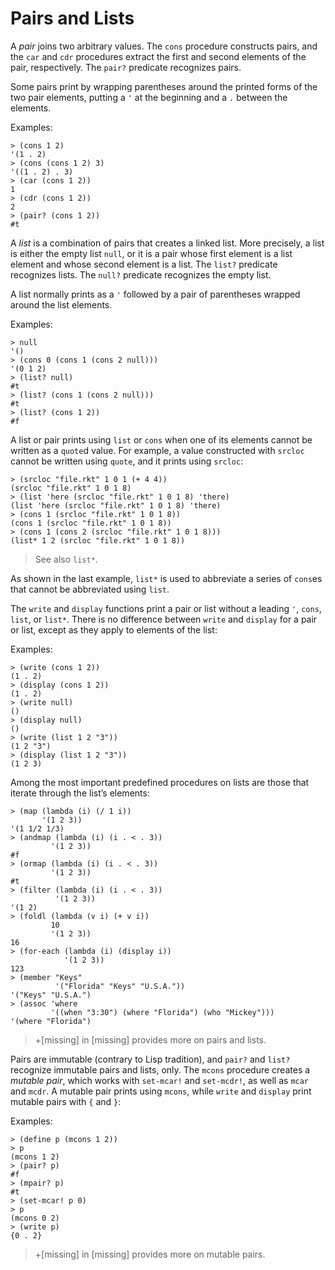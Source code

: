 # Pairs and Lists

A _pair_ joins two arbitrary values. The `cons` procedure constructs
pairs, and the `car` and `cdr` procedures extract the first and second
elements of the pair, respectively. The `pair?` predicate recognizes
pairs.

Some pairs print by wrapping parentheses around the printed forms of the
two pair elements, putting a `'` at the beginning and a `.` between the
elements.

Examples:

```racket
> (cons 1 2)         
'(1 . 2)             
> (cons (cons 1 2) 3)
'((1 . 2) . 3)       
> (car (cons 1 2))   
1                    
> (cdr (cons 1 2))   
2                    
> (pair? (cons 1 2)) 
#t                   
```

A _list_ is a combination of pairs that creates a linked list. More
precisely, a list is either the empty list `null`, or it is a pair whose
first element is a list element and whose second element is a list. The
`list?` predicate recognizes lists. The `null?`  predicate recognizes
the empty list.

A list normally prints as a `'` followed by a pair of parentheses
wrapped around the list elements.

Examples:

```racket
> null                           
'()                              
> (cons 0 (cons 1 (cons 2 null)))
'(0 1 2)                         
> (list? null)                   
#t                               
> (list? (cons 1 (cons 2 null))) 
#t                               
> (list? (cons 1 2))             
#f                               
```

A list or pair prints using `list` or `cons` when one of its elements
cannot be written as a `quote`d value. For example, a value constructed
with `srcloc` cannot be written using `quote`, and it prints using
`srcloc`:

```racket
> (srcloc "file.rkt" 1 0 1 (+ 4 4))              
(srcloc "file.rkt" 1 0 1 8)                      
> (list 'here (srcloc "file.rkt" 1 0 1 8) 'there)
(list 'here (srcloc "file.rkt" 1 0 1 8) 'there)  
> (cons 1 (srcloc "file.rkt" 1 0 1 8))           
(cons 1 (srcloc "file.rkt" 1 0 1 8))             
> (cons 1 (cons 2 (srcloc "file.rkt" 1 0 1 8)))  
(list* 1 2 (srcloc "file.rkt" 1 0 1 8))          
```

> See also `list*`.

As shown in the last example, `list*` is used to abbreviate a series of
`cons`es that cannot be abbreviated using `list`.

The `write` and `display` functions print a pair or list without a
leading `'`, `cons`, `list`, or `list*`. There is no difference between
`write` and `display` for a pair or list, except as they apply to
elements of the list:

Examples:

```racket
> (write (cons 1 2))      
(1 . 2)                   
> (display (cons 1 2))    
(1 . 2)                   
> (write null)            
()                        
> (display null)          
()                        
> (write (list 1 2 "3"))  
(1 2 "3")                 
> (display (list 1 2 "3"))
(1 2 3)                   
```

Among the most important predefined procedures on lists are those that
iterate through the list’s elements:

```racket
> (map (lambda (i) (/ 1 i))                                
       '(1 2 3))                                           
'(1 1/2 1/3)                                               
> (andmap (lambda (i) (i . < . 3))                         
         '(1 2 3))                                         
#f                                                         
> (ormap (lambda (i) (i . < . 3))                          
         '(1 2 3))                                         
#t                                                         
> (filter (lambda (i) (i . < . 3))                         
          '(1 2 3))                                        
'(1 2)                                                     
> (foldl (lambda (v i) (+ v i))                            
         10                                                
         '(1 2 3))                                         
16                                                         
> (for-each (lambda (i) (display i))                       
            '(1 2 3))                                      
123                                                        
> (member "Keys"                                           
          '("Florida" "Keys" "U.S.A."))                    
'("Keys" "U.S.A.")                                         
> (assoc 'where                                            
         '((when "3:30") (where "Florida") (who "Mickey")))
'(where "Florida")                                         
```

> +\[missing\] in \[missing\] provides more on pairs and lists.

Pairs are immutable \(contrary to Lisp tradition\), and `pair?` and
`list?` recognize immutable pairs and lists, only. The `mcons` procedure
creates a _mutable pair_, which works with `set-mcar!` and `set-mcdr!`,
as well as `mcar` and `mcdr`. A mutable pair prints using `mcons`, while
`write` and `display` print mutable pairs with `{` and `}`:

Examples:

```racket
> (define p (mcons 1 2))
> p                     
(mcons 1 2)             
> (pair? p)             
#f                      
> (mpair? p)            
#t                      
> (set-mcar! p 0)       
> p                     
(mcons 0 2)             
> (write p)             
{0 . 2}                 
```

> +\[missing\] in \[missing\] provides more on mutable pairs.
